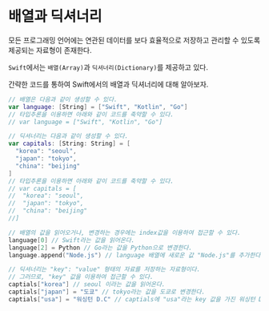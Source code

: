# 배열과 딕셔너리

모든 프로그래밍 언어에는 연관된 데이터를 보다 효율적으로 저장하고 관리할 수 있도록 제공되는 자료형이 존재한다.

`Swift`에서는 `배열(Array)`과 `딕셔너리(Dictionary)`를 제공하고 있다.

간략한 코드를 통하여 Swift에서의 배열과 딕셔너리에 대해 알아보자.

``` swift
// 배열은 다음과 같이 생성할 수 있다.
var language: [String] = ["Swift", "Kotlin", "Go"]
// 타입추론을 이용하면 아래와 같이 코드를 축약할 수 있다.
// var language = ["Swift", "Kotlin", "Go"]

// 딕셔너리는 다음과 같이 생성할 수 있다.
var capitals: [String: String] = [
  "korea": "seoul",
  "japan": "tokyo",
  "china": "beijing"
]
// 타입추론을 이용하면 아래와 같이 코드를 축약할 수 있다.
// var capitals = [
//  "korea": "seoul",
//  "japan": "tokyo",
//  "china": "beijing"
//]

// 배열의 값을 읽어오거나, 변경하는 경우에는 index값을 이용하여 접근할 수 있다.
language[0] // Swift라는 값을 읽어온다.
language[2] = Python // Go라는 값을 Python으로 변경한다.
language.append("Node.js") // language 배열에 새로운 값 "Node.js"를 추가한다.

// 딕셔너리는 "key": "value" 형태의 자료를 저장하는 자료형이다.
// 그러므로, "key" 값을 이용하여 접근할 수 있다.
captials["korea"] // seoul 이라는 값을 읽어온다.
captials["japan"] = "도쿄" // tokyo라는 값을 도쿄로 변경한다.
captials["usa"] = "워싱턴 D.C" // captials에 "usa"라는 key 값을 가진 워싱턴 D.C라는 데이터를 추가한다.
```
